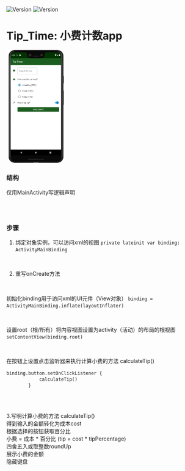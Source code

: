 ![Version](https://img.shields.io/badge/version-1.0.1-yellow)
![Version](https://img.shields.io/badge/milestones-2-brightgreen)


# Tip_Time: 小费计数app

<img src="app/src/main/res/picture/01.jpeg" width="30.5%" height="30.5%">

<br>

### 结构
仅用MainActivity写逻辑声明

<br>
<br>

### 步骤
1. 绑定对象实例，可以访问xml的视图
`private lateinit var binding: ActivityMainBinding`

<br>

2. 重写onCreate方法

<br>

初始化binding用于访问xml的UI元件（View对象）
`binding = ActivityMainBinding.inflate(layoutInflater)`

<br>

设置root（根/所有）将内容视图设置为activity（活动）的布局的根视图
`setContentView(binding.root)`

<br>

在按钮上设置点击监听器来执行计算小费的方法 calculateTip()
```
binding.button.setOnClickListener {
            calculateTip()
        }
```
<br>
<br>

3.写明计算小费的方法 calculateTip()  
得到输入的金额转化为成本cost  
根据选择的按钮获取百分比  
小费 = 成本 * 百分比 (tip = cost * tipPercentage)  
四舍五入或取整数roundUp  
展示小费的金额  
隐藏键盘  

